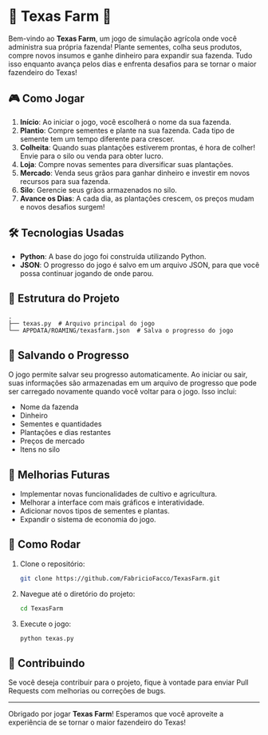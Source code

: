 
# 🌾 Texas Farm 🌾

Bem-vindo ao **Texas Farm**, um jogo de simulação agrícola onde você administra sua própria fazenda! Plante sementes, colha seus produtos, compre novos insumos e ganhe dinheiro para expandir sua fazenda. Tudo isso enquanto avança pelos dias e enfrenta desafios para se tornar o maior fazendeiro do Texas!

## 🎮 Como Jogar

1. **Início**: Ao iniciar o jogo, você escolherá o nome da sua fazenda.
2. **Plantio**: Compre sementes e plante na sua fazenda. Cada tipo de semente tem um tempo diferente para crescer.
3. **Colheita**: Quando suas plantações estiverem prontas, é hora de colher! Envie para o silo ou venda para obter lucro.
4. **Loja**: Compre novas sementes para diversificar suas plantações.
5. **Mercado**: Venda seus grãos para ganhar dinheiro e investir em novos recursos para sua fazenda.
6. **Silo**: Gerencie seus grãos armazenados no silo.
7. **Avance os Dias**: A cada dia, as plantações crescem, os preços mudam e novos desafios surgem!

## 🛠 Tecnologias Usadas

- **Python**: A base do jogo foi construída utilizando Python.
- **JSON**: O progresso do jogo é salvo em um arquivo JSON, para que você possa continuar jogando de onde parou.

## 📂 Estrutura do Projeto

```plaintext
.
├── texas.py  # Arquivo principal do jogo
└── APPDATA/ROAMING/texasfarm.json  # Salva o progresso do jogo
```

## 💾 Salvando o Progresso

O jogo permite salvar seu progresso automaticamente. Ao iniciar ou sair, suas informações são armazenadas em um arquivo de progresso que pode ser carregado novamente quando você voltar para o jogo. Isso inclui:

- Nome da fazenda
- Dinheiro
- Sementes e quantidades
- Plantações e dias restantes
- Preços de mercado
- Itens no silo

## 🎨 Melhorias Futuras

- Implementar novas funcionalidades de cultivo e agricultura.
- Melhorar a interface com mais gráficos e interatividade.
- Adicionar novos tipos de sementes e plantas.
- Expandir o sistema de economia do jogo.

## 🔧 Como Rodar

1. Clone o repositório:
   ```bash
   git clone https://github.com/FabricioFacco/TexasFarm.git
   ```

2. Navegue até o diretório do projeto:
   ```bash
   cd TexasFarm
   ```

3. Execute o jogo:
   ```bash
   python texas.py
   ```

## 🎉 Contribuindo

Se você deseja contribuir para o projeto, fique à vontade para enviar Pull Requests com melhorias ou correções de bugs.

---

Obrigado por jogar **Texas Farm**! Esperamos que você aproveite a experiência de se tornar o maior fazendeiro do Texas!
